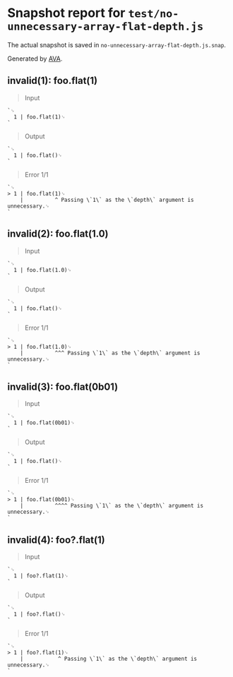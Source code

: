 # Snapshot report for `test/no-unnecessary-array-flat-depth.js`

The actual snapshot is saved in `no-unnecessary-array-flat-depth.js.snap`.

Generated by [AVA](https://avajs.dev).

## invalid(1): foo.flat(1)

> Input

    `␊
      1 | foo.flat(1)␊
    `

> Output

    `␊
      1 | foo.flat()␊
    `

> Error 1/1

    `␊
    > 1 | foo.flat(1)␊
        |          ^ Passing \`1\` as the \`depth\` argument is unnecessary.␊
    `

## invalid(2): foo.flat(1.0)

> Input

    `␊
      1 | foo.flat(1.0)␊
    `

> Output

    `␊
      1 | foo.flat()␊
    `

> Error 1/1

    `␊
    > 1 | foo.flat(1.0)␊
        |          ^^^ Passing \`1\` as the \`depth\` argument is unnecessary.␊
    `

## invalid(3): foo.flat(0b01)

> Input

    `␊
      1 | foo.flat(0b01)␊
    `

> Output

    `␊
      1 | foo.flat()␊
    `

> Error 1/1

    `␊
    > 1 | foo.flat(0b01)␊
        |          ^^^^ Passing \`1\` as the \`depth\` argument is unnecessary.␊
    `

## invalid(4): foo?.flat(1)

> Input

    `␊
      1 | foo?.flat(1)␊
    `

> Output

    `␊
      1 | foo?.flat()␊
    `

> Error 1/1

    `␊
    > 1 | foo?.flat(1)␊
        |           ^ Passing \`1\` as the \`depth\` argument is unnecessary.␊
    `
